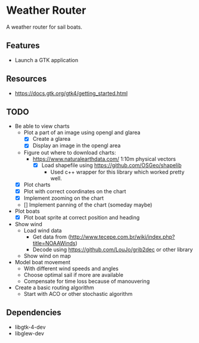# Weather Router
A weather router for sail boats.

## Features
- Launch a GTK application

## Resources
- https://docs.gtk.org/gtk4/getting_started.html

## TODO
- Be able to view charts
  - Plot a part of an image using opengl and glarea
    - [x] Create a glarea
    - [x] Display an image in the opengl area
  - Figure out where to download charts:
    - https://www.naturalearthdata.com/ 1:10m physical vectors
      - [x] Load shapefile using https://github.com/OSGeo/shapelib
        - Used c++ wrapper for this library which worked pretty well.
  - [x] Plot charts
  - [x] Plot with correct coordinates on the chart
  - [x] Implement zooming on the chart
  - [] Implement panning of the chart (someday maybe)
- Plot boats
  - [x] Plot boat sprite at correct position and heading
- Show wind
  - Load wind data
    - Get data from (http://www.tecepe.com.br/wiki/index.php?title=NOAAWinds)
    - Decode using https://github.com/LouJo/grib2dec or other library
  - Show wind on map
- Model boat movement
  - With different wind speeds and angles
  - Choose optimal sail if more are available
  - Compensate for time loss because of manouvering
- Create a basic routing algorithm
  - Start with ACO or other stochastic algorithm


## Dependencies
- libgtk-4-dev
- libglew-dev